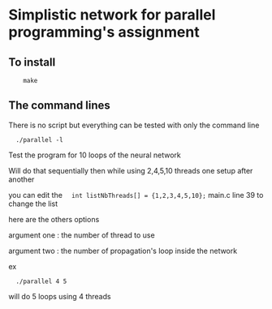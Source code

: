 

# Simplistic network for parallel programming's assignment


## To install

```
    make
```

## The command lines

There is no script but everything can be tested with only the command line

```
  ./parallel -l
```

Test the program for 10 loops of the neural network

Will do that sequentially then while using 2,4,5,10 threads one setup after another

you can edit the  ``` 	int listNbThreads[] = {1,2,3,4,5,10}; ``` main.c line 39 to change the list

here are the others options

argument one : the number of thread to use

argument two : the number of propagation's loop inside the network


ex


```
  ./parallel 4 5
```


will do 5 loops using 4 threads
